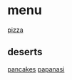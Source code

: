 # menu
[pizza](./recipes/pizza.md)

## deserts

[pancakes](./recipes/pancakes.md)
[papanasi](./recipes/papanasi.md)